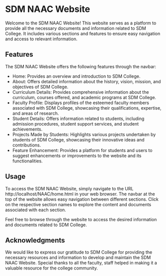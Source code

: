 # SDM NAAC Website

Welcome to the SDM NAAC Website! This website serves as a platform to provide all the necessary documents and information related to SDM College. It includes various sections and features to ensure easy navigation and access to relevant information.

## Features

The SDM NAAC Website offers the following features through the navbar:

- Home: Provides an overview and introduction to SDM College.
- About: Offers detailed information about the history, vision, mission, and objectives of SDM College.
- Curriculum Details: Provides comprehensive information about the curriculum, courses offered, and academic programs at SDM College.
- Faculty Profile: Displays profiles of the esteemed faculty members associated with SDM College, showcasing their qualifications, expertise, and areas of research.
- Student Details: Offers information related to students, including admission procedures, student support services, and student achievements.
- Projects Made by Students: Highlights various projects undertaken by students of SDM College, showcasing their innovative ideas and contributions.
- Feature Enhancement: Provides a platform for students and users to suggest enhancements or improvements to the website and its functionalities.

## Usage

To access the SDM NAAC Website, simply navigate to the URL http://localhost/NAAC/home.html in your web browser. The navbar at the top of the website allows easy navigation between different sections. Click on the respective section names to explore the content and documents associated with each section.

Feel free to browse through the website to access the desired information and documents related to SDM College.


## Acknowledgments

We would like to express our gratitude to SDM College for providing the necessary resources and information to develop and maintain the SDM NAAC Website. Special thanks to all the faculty, staff helped in making it a valuable resource for the college community.